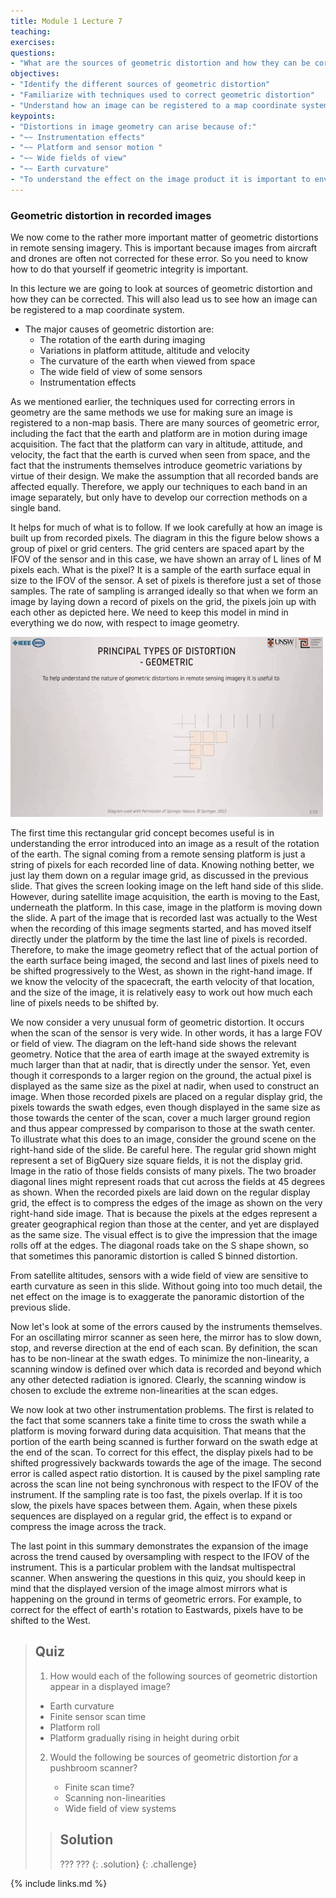 ```yaml
---
title: Module 1 Lecture 7
teaching: 
exercises:
questions:
- "What are the sources of geometric distortion and how they can be corrected?"
objectives:
- "Identify the different sources of geometric distortion"
- "Familiarize with techniques used to correct geometric distortion"
- "Understand how an image can be registered to a map coordinate system."
keypoints:
- "Distortions in image geometry can arise because of:"
- "~~ Instrumentation effects"
- "~~ Platform and sensor motion "
- "~~ Wide fields of view"
- "~~ Earth curvature"
- "To understand the effect on the image product it is important to envisage the pixels laid down on a rectangular grid.  The result is often opposite to what might be expected.  For example, if the sampling rate across  a scan line is too fast, so that the recorded IF0Vs overlap, the recorded image ls too broad, not too narrow"
---
```


### Geometric distortion in recorded images

We now come to the rather more important matter of geometric distortions in remote sensing imagery. This is important because images from aircraft and drones are often not corrected for these error. So you need to know how to do that yourself if geometric integrity is important. 

In this lecture we are going to look at sources of geometric distortion and how they can be corrected. This will also lead us to see how an image can be registered to a map coordinate system.

 

- The major causes of geometric distortion are:
  - The rotation of the earth during imaging
  - Variations in platform attitude, altitude and velocity
  - The curvature of the earth  when viewed from space
  - The wide field of view of some sensors
  - Instrumentation effects

As we mentioned earlier, the techniques used for correcting errors in geometry are the same methods we use for making sure an image is registered to a non-map basis. There are many sources of geometric error, including the fact that the earth and platform are in motion during image acquisition. The fact that the platform can vary in altitude, attitude, and velocity, the fact that the earth is curved when seen from space, and the fact that the instruments themselves introduce geometric variations by virtue of their design. We make the assumption that all recorded bands are affected equally. Therefore, we apply our techniques to each band in an image separately, but only have to develop our correction methods on a single band. 

It helps for much of what is to follow. If we look carefully at how an image is built up from recorded pixels. The diagram in this the figure below shows a group of pixel or grid centers. The grid centers are spaced apart by the IFOV of the sensor and in this case, we have shown an array of L lines of M pixels each. What is the pixel? It is a sample of the earth surface equal in size to the IFOV of the sensor. A set of pixels is therefore just a set of those samples. The rate of sampling is arranged ideally so that when we form an image by laying down a record of pixels on the grid, the pixels join up with each other as depicted here. We need to keep this model in mind in everything we do now, with respect to image geometry. 

![geometric_distortions](..\fig\Lec_7\geometric_distortions.gif)

The first time this rectangular grid concept becomes useful is in understanding the error introduced into an image as a result of the rotation of the earth. The signal coming from a remote sensing platform is just a string of pixels for each recorded line of data. Knowing nothing better, we just lay them down on a regular image grid, as discussed in the previous slide. That gives the screen looking image on the left hand side of this slide. However, during satellite image acquisition, the earth is moving to the East, underneath the platform. In this case, image in the platform is moving down the slide. A part of the image that is recorded last was actually to the West when the recording of this image segments started, and has moved itself directly under the platform by the time the last line of pixels is recorded. Therefore, to make the image geometry reflect that of the actual portion of the earth surface being imaged, the second and last lines of pixels need to be shifted progressively to the West, as shown in the right-hand image. If we know the velocity of the spacecraft, the earth velocity of that location, and the size of the image, it is relatively easy to work out how much each line of pixels needs to be shifted by. 

We now consider a very unusual form of geometric distortion. It occurs when the scan of the sensor is very wide. In other words, it has a large FOV or field of view. The diagram on the left-hand side shows the relevant geometry. Notice that the area of earth image at the swayed extremity is much larger than that at nadir, that is directly under the sensor. Yet, even though it corresponds to a larger region on the ground, the actual pixel is displayed as the same size as the pixel at nadir, when used to construct an image. When those recorded pixels are placed on a regular display grid, the pixels towards the swath edges, even though displayed in the same size as those towards the center of the scan, cover a much larger ground region and thus appear compressed by comparison to those at the swath center. To illustrate what this does to an image, consider the ground scene on the right-hand side of the slide. Be careful here. The regular grid shown might represent a set of BigQuery size square fields, it is not the display grid. Image in the ratio of those fields consists of many pixels. The two broader diagonal lines might represent roads that cut across the fields at 45 degrees as shown. When the recorded pixels are laid down on the regular display grid, the effect is to compress the edges of the image as shown on the very right-hand side image. That is because the pixels at the edges represent a greater geographical region than those at the center, and yet are displayed as the same size. The visual effect is to give the impression that the image rolls off at the edges. The diagonal roads take on the S shape shown, so that sometimes this panoramic distortion is called S binned distortion. 

From satellite altitudes, sensors with a wide field of view are sensitive to earth curvature as seen in this slide. Without going into too much detail, the net effect on the image is to exaggerate the panoramic distortion of the previous slide. 

Now let's look at some of the errors caused by the instruments themselves. For an oscillating mirror scanner as seen here, the mirror has to slow down, stop, and reverse direction at the end of each scan. By definition, the scan has to be non-linear at the swath edges. To minimize the non-linearity, a scanning window is defined over which data is recorded and beyond which any other detected radiation is ignored. Clearly, the scanning window is chosen to exclude the extreme non-linearities at the scan edges. 

We now look at two other instrumentation problems. The first is related to the fact that some scanners take a finite time to cross the swath while a platform is moving forward during data acquisition. That means that the portion of the earth being scanned is further forward on the swath edge at the end of the scan. To correct for this effect, the display pixels had to be shifted progressively backwards towards the age of the image. The second error is called aspect ratio distortion. It is caused by the pixel sampling rate across the scan line not being synchronous with respect to the IFOV of the instrument. If the sampling rate is too fast, the pixels overlap. If it is too slow, the pixels have spaces between them. Again, when these pixels sequences are displayed on a regular grid, the effect is to expand or compress the image across the track. 

The last point in this summary demonstrates the expansion of the image across the trend caused by oversampling with respect to the IFOV of the instrument. This is a particular problem with the landsat multispectral scanner. When answering the questions in this quiz, you should keep in mind that the displayed version of the image almost mirrors what is happening on the ground in terms of geometric errors. For example, to correct for the effect of earth's rotation to Eastwards, pixels have to be shifted to the West. 

> ## Quiz
>
> 1. How would each of the following sources of geometric distortion appear in a displayed image?
>
>   - Earth curvature
>   - Finite sensor scan time
>   - Platform roll
>   - Platform gradually rising in height during orbit
>
> 2. Would the following be sources of geometric distortion *for* a pushbroom scanner?
>
>    - Finite scan time?
>    - Scanning non-linearities
>    - Wide field of view systems
>
>    
>
> > ## Solution
> >
> > ???
> > ???
> {: .solution}
{: .challenge}

{% include links.md %}
